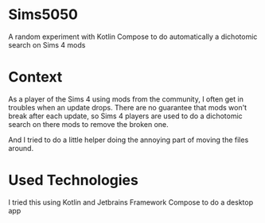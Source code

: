 # Sims5050

A random experiment with Kotlin Compose to do automatically a dichotomic search on Sims 4 mods

# Context

As a player of the Sims 4 using mods from the community, I often get in troubles when an update drops.
There are no guarantee that mods won't break after each update, so Sims 4 players are used to do a 
dichotomic search on there mods to remove the broken one.

And I tried to do a little helper doing the annoying part of moving the files around.

# Used Technologies

I tried this using Kotlin and Jetbrains Framework Compose to do a desktop app

